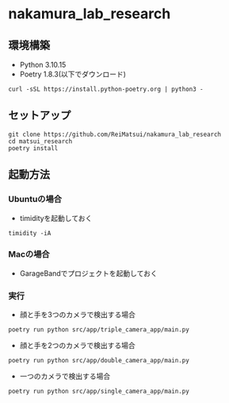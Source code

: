# nakamura_lab_research
## 環境構築
* Python 3.10.15
* Poetry 1.8.3(以下でダウンロード)
```
curl -sSL https://install.python-poetry.org | python3 -
```
## セットアップ
```
git clone https://github.com/ReiMatsui/nakamura_lab_research
cd matsui_research
poetry install
```
## 起動方法
### Ubuntuの場合
* timidityを起動しておく
```
timidity -iA
```
### Macの場合
* GarageBandでプロジェクトを起動しておく
### 実行
* 顔と手を3つのカメラで検出する場合 
``` 
poetry run python src/app/triple_camera_app/main.py
```

* 顔と手を2つのカメラで検出する場合 
``` 
poetry run python src/app/double_camera_app/main.py
```

* 一つのカメラで検出する場合
``` 
poetry run python src/app/single_camera_app/main.py
```


